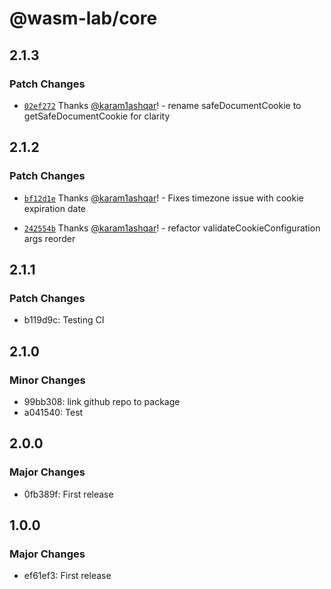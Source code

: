 # @wasm-lab/core

## 2.1.3

### Patch Changes

- [`02ef272`](https://github.com/wasm-lab/cookies/commit/02ef27268c7ca3c2e58c11c11050b9f451e7dd8d) Thanks [@karam1ashqar](https://github.com/karam1ashqar)! - rename safeDocumentCookie to getSafeDocumentCookie for clarity

## 2.1.2

### Patch Changes

- [`bf12d1e`](https://github.com/wasm-lab/cookies/commit/bf12d1ecd1394968360e9329e2d85266dfb99ffd) Thanks [@karam1ashqar](https://github.com/karam1ashqar)! - Fixes timezone issue with cookie expiration date

- [`242554b`](https://github.com/wasm-lab/cookies/commit/242554bf45122b32240e27ae401241d11be1a5f4) Thanks [@karam1ashqar](https://github.com/karam1ashqar)! - refactor validateCookieConfiguration args reorder

## 2.1.1

### Patch Changes

- b119d9c: Testing CI

## 2.1.0

### Minor Changes

- 99bb308: link github repo to package
- a041540: Test

## 2.0.0

### Major Changes

- 0fb389f: First release

## 1.0.0

### Major Changes

- ef61ef3: First release
